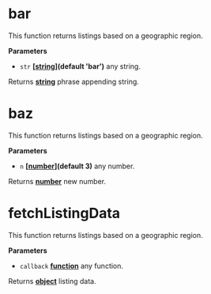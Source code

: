 <!-- Generated by documentation.js. Update this documentation by updating the source code. -->

# bar

This function returns listings based on a geographic region.

**Parameters**

-   `str` **\[[string](https://developer.mozilla.org/en-US/docs/Web/JavaScript/Reference/Global_Objects/String)](default 'bar')** any string.

Returns **[string](https://developer.mozilla.org/en-US/docs/Web/JavaScript/Reference/Global_Objects/String)** phrase appending string.

# baz

This function returns listings based on a geographic region.

**Parameters**

-   `n` **\[[number](https://developer.mozilla.org/en-US/docs/Web/JavaScript/Reference/Global_Objects/Number)](default 3)** any number.

Returns **[number](https://developer.mozilla.org/en-US/docs/Web/JavaScript/Reference/Global_Objects/Number)** new number.

# fetchListingData

This function returns listings based on a geographic region.

**Parameters**

-   `callback` **[function](https://developer.mozilla.org/en-US/docs/Web/JavaScript/Reference/Statements/function)** any function.

Returns **[object](https://developer.mozilla.org/en-US/docs/Web/JavaScript/Reference/Global_Objects/Object)** listing data.
